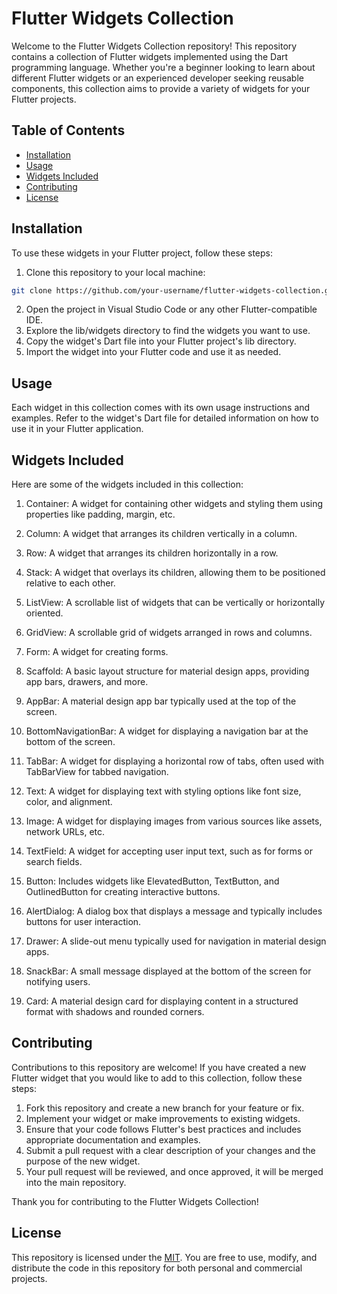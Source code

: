 # Flutter Widgets Collection

Welcome to the Flutter Widgets Collection repository! This repository contains a collection of Flutter widgets implemented using the Dart programming language. Whether you're a beginner looking to learn about different Flutter widgets or an experienced developer seeking reusable components, this collection aims to provide a variety of widgets for your Flutter projects.

## Table of Contents

- [Installation](#installation)
- [Usage](#usage)
- [Widgets Included](#widgets-included)
- [Contributing](#contributing)
- [License](#license)

## Installation

To use these widgets in your Flutter project, follow these steps:

1. Clone this repository to your local machine:

```bash
git clone https://github.com/your-username/flutter-widgets-collection.git
```
2. Open the project in Visual Studio Code or any other Flutter-compatible IDE.
3. Explore the lib/widgets directory to find the widgets you want to use.
4. Copy the widget's Dart file into your Flutter project's lib directory.
5. Import the widget into your Flutter code and use it as needed.

## Usage
Each widget in this collection comes with its own usage instructions and examples. Refer to the widget's Dart file for detailed information on how to use it in your Flutter application.

## Widgets Included
Here are some of the widgets included in this collection:

1. Container: A widget for containing other widgets and styling them using properties like padding, margin, etc.

2. Column: A widget that arranges its children vertically in a column.
   
3. Row: A widget that arranges its children horizontally in a row.
   
4. Stack: A widget that overlays its children, allowing them to be positioned relative to each other.
   
5. ListView: A scrollable list of widgets that can be vertically or horizontally oriented.
   
6. GridView: A scrollable grid of widgets arranged in rows and columns.
7. Form:  A widget for creating forms.
   
    
9. Scaffold: A basic layout structure for material design apps, providing app bars, drawers, and more.
    
10. AppBar: A material design app bar typically used at the top of the screen.
    
11. BottomNavigationBar: A widget for displaying a navigation bar at the bottom of the screen.
    
12. TabBar: A widget for displaying a horizontal row of tabs, often used with TabBarView for tabbed navigation.
    
13. Text: A widget for displaying text with styling options like font size, color, and alignment.
    
14. Image: A widget for displaying images from various sources like assets, network URLs, etc.
    
15. TextField: A widget for accepting user input text, such as for forms or search fields.
    
16. Button: Includes widgets like ElevatedButton, TextButton, and OutlinedButton for creating interactive buttons.
    
17. AlertDialog: A dialog box that displays a message and typically includes buttons for user interaction.
    
18. Drawer: A slide-out menu typically used for navigation in material design apps.
    
19. SnackBar: A small message displayed at the bottom of the screen for notifying users.
    
20. Card: A material design card for displaying content in a structured format with shadows and rounded corners.

## Contributing
Contributions to this repository are welcome! If you have created a new Flutter widget that you would like to add to this collection, follow these steps:

1. Fork this repository and create a new branch for your feature or fix.
2. Implement your widget or make improvements to existing widgets.
3. Ensure that your code follows Flutter's best practices and includes appropriate documentation and examples.
4. Submit a pull request with a clear description of your changes and the purpose of the new widget.
5. Your pull request will be reviewed, and once approved, it will be merged into the main repository.
   
Thank you for contributing to the Flutter Widgets Collection!

## License
This repository is licensed under the [MIT](https://choosealicense.com/licenses/mit/). You are free to use, modify, and distribute the code in this repository for both personal and commercial projects.




